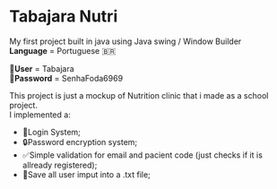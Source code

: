 # Tabajara Nutri
 My first project built in java using Java swing / Window Builder    
 **Language** = Portuguese :brazil:

:bust_in_silhouette:**User** = Tabajara    
:key:**Password** = SenhaFoda6969


This project is just a mockup of Nutrition clinic that i made as a school project.    
I implemented a:   
* :closed_lock_with_key:Login System;   
* :lock:Password encryption system;  
* :white_check_mark:Simple validation for email and pacient code (just checks if it is allready registered);
* :page_facing_up:Save all user imput into a .txt file;
